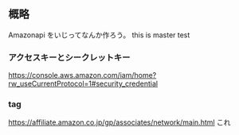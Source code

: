 ## 概略
Amazonapi をいじってなんか作ろう。
this is master
test
### アクセスキーとシークレットキー
https://console.aws.amazon.com/iam/home?rw_useCurrentProtocol=1#security_credential

### tag
https://affiliate.amazon.co.jp/gp/associates/network/main.html
これ